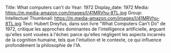 Title: What computers can't do
Year: 1972
Display_date: 1972
Media: https://m.media-amazon.com/images/I/41MRVhu-8TL.jpg
Group: Intellectuel
Thumbnail: https://m.media-amazon.com/images/I/41MRVhu-8TL.jpg
Text: Hubert Dreyfus, dans son livre "What Computers Can't Do" de 1972, critique les approches dominantes de l'intelligence artificielle, arguant qu'elles sont vouées à l'échec parce qu'elles négligent les aspects incarnés de la cognition humaine, tels que l'intuition et le contexte, ce qui influence profondément la philosophie de l'IA.